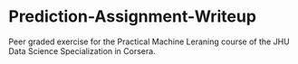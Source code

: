 # Prediction-Assignment-Writeup
Peer graded exercise for the Practical Machine Leraning course of the JHU Data Science Specialization in Corsera.
